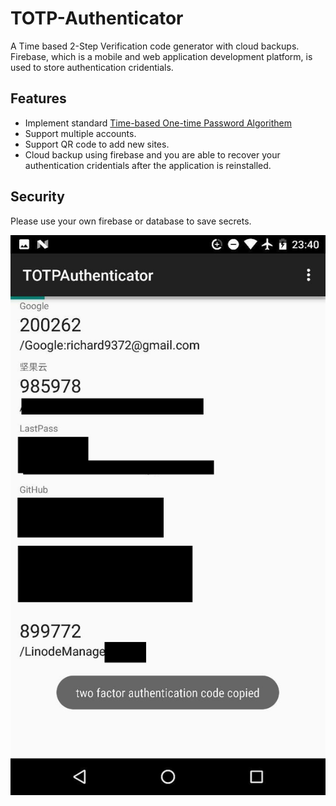 # TOTP-Authenticator

A Time based 2-Step Verification code generator with cloud backups. Firebase, which is a mobile and web application development platform, is used to store authentication cridentials.

## Features

* Implement standard [Time-based One-time Password Algorithem](https://en.wikipedia.org/wiki/Time-based_One-time_Password_Algorithm)
* Support multiple accounts.
* Support QR code to add new sites.
* Cloud backup using firebase and you are able to recover your authentication cridentials after the application is reinstalled.

## Security

Please use your own firebase or database to save secrets.

![img](art/img1.jpg)
